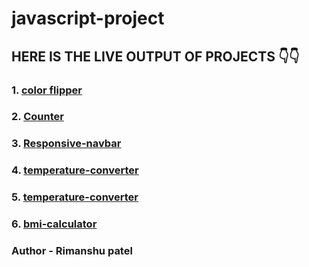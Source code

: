 # javascript-project

## HERE IS THE LIVE OUTPUT OF PROJECTS 👇👇

### 1. [color flipper](https://rimanshupatel.github.io/javascript-project/color-flipper/)

### 2. [Counter](https://rimanshupatel.github.io/javascript-project/counter/)

### 3. [Responsive-navbar](https://rimanshupatel.github.io/javascript-project/Responsive-navbar/)

### 4. [temperature-converter](https://rimanshupatel.github.io/javascript-project/temperature-converter/)

### 5. [temperature-converter](https://rimanshupatel.github.io/javascript-project/temperature-converter/)

### 6. [bmi-calculator](https://rimanshupatel.github.io/javascript-project/bmi-calculator/)

### **Author - Rimanshu patel**
